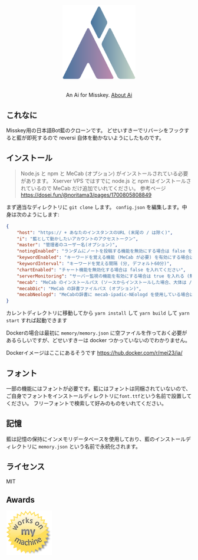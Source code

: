 <h1><p align="center"><img src="./ai.svg" alt="藍" height="200"></p></h1>
<p align="center">An Ai for Misskey. <a href="./torisetu.md">About Ai</a></p>

## これなに
Misskey用の日本語Bot藍のクローンです。
どせいすきーでリバーシをフックすると藍が即死するので reversi 自体を動かないようにしたものです。
## インストール
> Node.js と npm と MeCab (オプション) がインストールされている必要があります。
> Xserver VPS ではすでに node.js と npm はインストールされているので MeCab だけ追加でいれてください。
参考ページ https://dosei.fun/@noritama3/pages/1700805808849

まず適当なディレクトリに `git clone` します。
`config.json` を編集します。中身は次のようにします:
``` json
{
	"host": "https:// + あなたのインスタンスのURL (末尾の / は除く)",
	"i": "藍として動かしたいアカウントのアクセストークン",
	"master": "管理者のユーザー名(オプション)",
	"notingEnabled": "ランダムにノートを投稿する機能を無効にする場合は false を入れる",
	"keywordEnabled": "キーワードを覚える機能 (MeCab が必要) を有効にする場合は true を入れる (無効にする場合は false)",
	"keywordInterval": "キーワードを覚える間隔 (分, デフォルト60分)",
	"chartEnabled": "チャート機能を無効化する場合は false を入れてください",
	"serverMonitoring": "サーバー監視の機能を有効にする場合は true を入れる (無効にする場合は false)",
	"mecab": "MeCab のインストールパス (ソースからインストールした場合、大体は /usr/local/bin/mecab)",
	"mecabDic": "MeCab の辞書ファイルパス (オプション)",
	"mecabNeologd": "MeCabの辞書に mecab-ipadic-NEologd を使用している場合は true にすると良いかも"
}
```
カレントディレクトリに移動してから `yarn install` して `yarn build` して `yarn start` すれば起動できます

Dockerの場合は最初に `memory/memory.json` に空ファイルを作っておく必要があるらしいですが、どせいすきーは docker つかっていないのでわかりません。

Dockerイメージはここにあるそうです https://hub.docker.com/r/mei23/ia/

## フォント
一部の機能にはフォントが必要です。藍にはフォントは同梱されていないので、ご自身でフォントをインストールディレクトリに`font.ttf`という名前で設置してください。
フリーフォントで検索して好みのものをいれてください。

## 記憶
藍は記憶の保持にインメモリデータベースを使用しており、藍のインストールディレクトリに `memory.json` という名前で永続化されます。

## ライセンス
MIT

## Awards
<img src="./WorksOnMyMachine.png" alt="Works on my machine" height="120">
